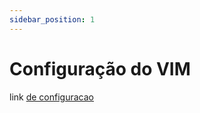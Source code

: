 ```yaml
---
sidebar_position: 1
---
```

# Configuração do VIM

link [de configuracao](https://gist.github.com/ElbertRibeiro/f566a6c1a5aa6e72429a1618219301bb)
